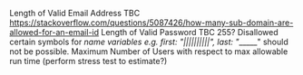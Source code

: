 Length of Valid Email Address TBC  https://stackoverflow.com/questions/5087426/how-many-sub-domain-are-allowed-for-an-email-id
Length of Valid Password TBC 255?
Disallowed certain symbols for _name variables e.g. first:  "||||||||||", last:  "______"  should not be possible.
Maximum Number of Users with respect to max allowable run time (perform stress test to estimate?)
